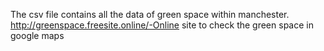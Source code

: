 The csv file contains all the data of green space within manchester.\
http://greenspace.freesite.online/-Online site to check the green space in google maps

